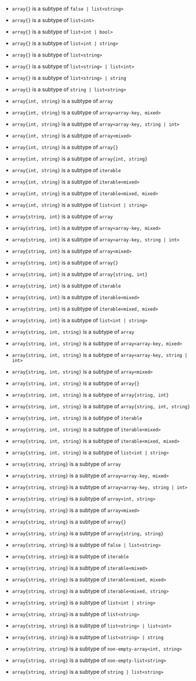 - `array{}` is a subtype of `false | list<string>`
- `array{}` is a subtype of `list<int>`
- `array{}` is a subtype of `list<int | bool>`
- `array{}` is a subtype of `list<int | string>`
- `array{}` is a subtype of `list<string>`
- `array{}` is a subtype of `list<string> | list<int>`
- `array{}` is a subtype of `list<string> | string`
- `array{}` is a subtype of `string | list<string>`

- `array{int, string}` is a subtype of `array`
- `array{int, string}` is a subtype of `array<array-key, mixed>`
- `array{int, string}` is a subtype of `array<array-key, string | int>`
- `array{int, string}` is a subtype of `array<mixed>`
- `array{int, string}` is a subtype of `array{}`
- `array{int, string}` is a subtype of `array{int, string}`
- `array{int, string}` is a subtype of `iterable`
- `array{int, string}` is a subtype of `iterable<mixed>`
- `array{int, string}` is a subtype of `iterable<mixed, mixed>`
- `array{int, string}` is a subtype of `list<int | string>`

- `array{string, int}` is a subtype of `array`
- `array{string, int}` is a subtype of `array<array-key, mixed>`
- `array{string, int}` is a subtype of `array<array-key, string | int>`
- `array{string, int}` is a subtype of `array<mixed>`
- `array{string, int}` is a subtype of `array{}`
- `array{string, int}` is a subtype of `array{string, int}`
- `array{string, int}` is a subtype of `iterable`
- `array{string, int}` is a subtype of `iterable<mixed>`
- `array{string, int}` is a subtype of `iterable<mixed, mixed>`
- `array{string, int}` is a subtype of `list<int | string>`

- `array{string, int, string}` is a subtype of `array`
- `array{string, int, string}` is a subtype of `array<array-key, mixed>`
- `array{string, int, string}` is a subtype of `array<array-key, string | int>`
- `array{string, int, string}` is a subtype of `array<mixed>`
- `array{string, int, string}` is a subtype of `array{}`
- `array{string, int, string}` is a subtype of `array{string, int}`
- `array{string, int, string}` is a subtype of `array{string, int, string}`
- `array{string, int, string}` is a subtype of `iterable`
- `array{string, int, string}` is a subtype of `iterable<mixed>`
- `array{string, int, string}` is a subtype of `iterable<mixed, mixed>`
- `array{string, int, string}` is a subtype of `list<int | string>`

- `array{string, string}` is a subtype of `array`
- `array{string, string}` is a subtype of `array<array-key, mixed>`
- `array{string, string}` is a subtype of `array<array-key, string | int>`
- `array{string, string}` is a subtype of `array<int, string>`
- `array{string, string}` is a subtype of `array<mixed>`
- `array{string, string}` is a subtype of `array{}`
- `array{string, string}` is a subtype of `array{string, string}`
- `array{string, string}` is a subtype of `false | list<string>`
- `array{string, string}` is a subtype of `iterable`
- `array{string, string}` is a subtype of `iterable<mixed>`
- `array{string, string}` is a subtype of `iterable<mixed, mixed>`
- `array{string, string}` is a subtype of `iterable<mixed, string>`
- `array{string, string}` is a subtype of `list<int | string>`
- `array{string, string}` is a subtype of `list<string>`
- `array{string, string}` is a subtype of `list<string> | list<int>`
- `array{string, string}` is a subtype of `list<string> | string`
- `array{string, string}` is a subtype of `non-empty-array<int, string>`
- `array{string, string}` is a subtype of `non-empty-list<string>`
- `array{string, string}` is a subtype of `string | list<string>`
